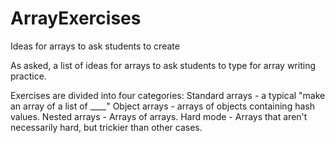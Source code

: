 # ArrayExercises
Ideas for arrays to ask students to create

As asked, a list of ideas for arrays to ask students to type for array writing practice.

Exercises are divided into four categories:
Standard arrays - a typical "make an array of a list of ____"
Object arrays - arrays of objects containing hash values.
Nested arrays - Arrays of arrays.
Hard mode - Arrays that aren't necessarily hard, but trickier than other cases.

